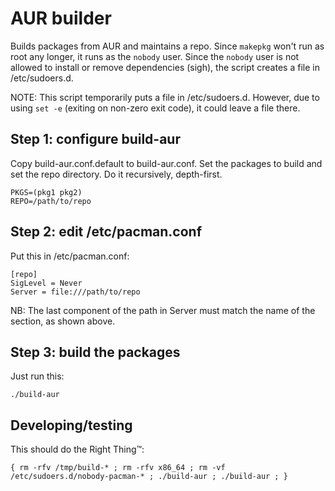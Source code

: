 # AUR builder

Builds packages from AUR and maintains a repo. Since `makepkg` won't run as root any longer, it runs as the
`nobody` user. Since the `nobody` user is not allowed to install or remove dependencies (sigh), the script
creates a file in /etc/sudoers.d.

NOTE: This script temporarily puts a file in /etc/sudoers.d. However, due to using `set -e` (exiting on
non-zero exit code), it could leave a file there.

## Step 1: configure build-aur

Copy build-aur.conf.default to build-aur.conf. Set the packages to build and set the repo directory.
Do it recursively, depth-first.

    PKGS=(pkg1 pkg2)
    REPO=/path/to/repo

## Step 2: edit /etc/pacman.conf

Put this in /etc/pacman.conf:

    [repo]
    SigLevel = Never
    Server = file:///path/to/repo

NB: The last component of the path in Server must match the name of the section, as shown above.

## Step 3: build the packages

Just run this:

    ./build-aur

## Developing/testing

This should do the Right Thing™:

    { rm -rfv /tmp/build-* ; rm -rfv x86_64 ; rm -vf /etc/sudoers.d/nobody-pacman-* ; ./build-aur ; ./build-aur ; }
